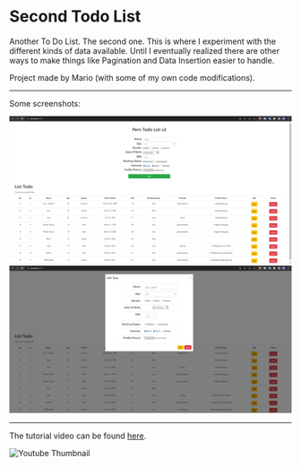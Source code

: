 # Second Todo List

Another To Do List. The second one. This is where I experiment with the different kinds of data available. Until I eventually realized there are other ways to make things like Pagination and Data Insertion easier to handle.

Project made by Mario (with some of my own code modifications).

---

Some screenshots:

![Part 1 of the project's screenshots](./screenshot1.PNG)
![Part 2 of the project's screenshots](./screenshot2.PNG)

---

The tutorial video can be found [here](https://www.youtube.com/watch?v=ldYcgPKEZC8&t=3830s).

![Youtube Thumbnail](https://i.ytimg.com/vi/ldYcgPKEZC8/hqdefault.jpg?sqp=-oaymwEcCPYBEIoBSFXyq4qpAw4IARUAAIhCGAFwAcABBg==&rs=AOn4CLAEDzCq7eveUx5bv8vdLXyIK5vGCg)